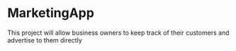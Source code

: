 # MarketingApp
This project will allow business owners to keep track of their customers and advertise to them directly
